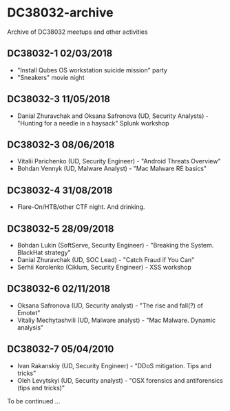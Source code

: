 # DC38032-archive
Archive of DC38032 meetups and other activities

## DC38032-1 02/03/2018
* "Install Qubes OS workstation suicide mission" party
* "Sneakers" movie night

## DC38032-3  11/05/2018
* Danial Zhuravchak and Oksana Safronova (UD, Security Analysts) - "Hunting for a needle in a haysack" Splunk workshop

## DC38032-3  08/06/2018
* Vitalii Parichenko (UD, Security Engineer) - "Android Threats Overview"
* Bohdan Vennyk (UD, Malware Analyst) - "Mac Malware RE basics"

## DC38032-4 31/08/2018
* Flare-On/HTB/other CTF night. And drinking. 

## DC38032-5 28/09/2018
* Bohdan Lukin (SoftServe, Security Engineer) - "Breaking the System. BlackHat strategy" 
* Danial Zhuravchak (UD, SOC Lead) - "Catch Fraud if You Can"
* Serhii Korolenko (Ciklum, Security Engineer) - XSS workshop

## DC38032-6 02/11/2018
* Oksana Safronova (UD, Security analyst) - "The rise and fall(?) of Emotet"
* Vitaliy Mechytashvili (UD, Malware analyst) - "Mac Malware. Dynamic analysis"

## DC38032-7 05/04/2010
* Ivan Rakanskiy (UD, Security Engineer) - "DDoS mitigation. Tips and tricks”
* Oleh Levytskyi (UD, Security analyst) - "OSX forensics and antiforensics (tips and tricks)”

To be continued ...
